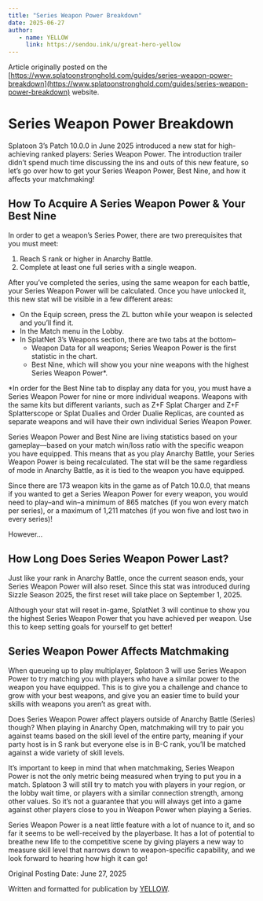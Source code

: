 ```yaml
---
title: "Series Weapon Power Breakdown"
date: 2025-06-27
author:
   - name: YELLOW
     link: https://sendou.ink/u/great-hero-yellow
---
```


Article originally posted on the [https://www.splatoonstronghold.com/guides/series-weapon-power-breakdown](https://www.splatoonstronghold.com/guides/series-weapon-power-breakdown) website.

# **Series Weapon Power Breakdown**

Splatoon 3’s Patch 10.0.0 in June 2025 introduced a new stat for high-achieving ranked players: Series Weapon Power. The introduction trailer didn’t spend much time discussing the ins and outs of this new feature, so let’s go over how to get your Series Weapon Power, Best Nine, and how it affects your matchmaking\! 

## **How To Acquire A Series Weapon Power & Your Best Nine**

In order to get a weapon’s Series Power, there are two prerequisites that you must meet: 

1. Reach S rank or higher in Anarchy Battle.   
2. Complete at least one full series with a single weapon. 

After you’ve completed the series, using the same weapon for each battle, your Series Weapon Power will be calculated. Once you have unlocked it, this new stat will be visible in a few different areas: 

* On the Equip screen, press the ZL button while your weapon is selected and you’ll find it.   
* In the Match menu in the Lobby.   
* In SplatNet 3’s Weapons section, there are two tabs at the bottom–  
  * Weapon Data for all weapons; Series Weapon Power is the first statistic in the chart.   
  * Best Nine, which will show you your nine weapons with the highest Series Weapon Power\*. 

\*In order for the Best Nine tab to display any data for you, you must have a Series Weapon Power for nine or more individual weapons. Weapons with the same kits but different variants, such as Z+F Splat Charger and Z+F Splatterscope or Splat Dualies and Order Dualie Replicas, are counted as separate weapons and will have their own individual Series Weapon Power. 

Series Weapon Power and Best Nine are living statistics based on your gameplay—based on your match win/loss ratio with the specific weapon you have equipped. This means that as you play Anarchy Battle, your Series Weapon Power is being recalculated. The stat will be the same regardless of mode in Anarchy Battle, as it is tied to the weapon you have equipped. 

Since there are 173 weapon kits in the game as of Patch 10.0.0, that means if you wanted to get a Series Weapon Power for every weapon, you would need to play–and win–a minimum of 865 matches (if you won every match per series), or a maximum of 1,211 matches (if you won five and lost two in every series)\! 

However… 

## **How Long Does Series Weapon Power Last?**

Just like your rank in Anarchy Battle, once the current season ends, your Series Weapon Power will also reset. Since this stat was introduced during Sizzle Season 2025, the first reset will take place on September 1, 2025\. 

Although your stat will reset in-game, SplatNet 3 will continue to show you the highest Series Weapon Power that you have achieved per weapon. Use this to keep setting goals for yourself to get better\! 

## **Series Weapon Power Affects Matchmaking**

When queueing up to play multiplayer, Splatoon 3 will use Series Weapon Power to try matching you with players who have a similar power to the weapon you have equipped. This is to give you a challenge and chance to grow with your best weapons, and give you an easier time to build your skills with weapons you aren’t as great with. 

Does Series Weapon Power affect players outside of Anarchy Battle (Series) though? When playing in Anarchy Open, matchmaking will try to pair you against teams based on the skill level of the entire party, meaning if your party host is in S rank but everyone else is in B-C rank, you’ll be matched against a wide variety of skill levels. 

It’s important to keep in mind that when matchmaking, Series Weapon Power is not the only metric being measured when trying to put you in a match. Splatoon 3 will still try to match you with players in your region, or the lobby wait time, or players with a similar connection strength, among other values. So it’s not a guarantee that you will always get into a game against other players close to you in Weapon Power when playing a Series. 

Series Weapon Power is a neat little feature with a lot of nuance to it, and so far it seems to be well-received by the playerbase. It has a lot of potential to breathe new life to the competitive scene by giving players a new way to measure skill level that narrows down to weapon-specific capability, and we look forward to hearing how high it can go\!


Original Posting Date: June 27, 2025 

Written and formatted for publication by [YELLOW](https://bsky.app/profile/great-hero-yellow.bsky.social).
